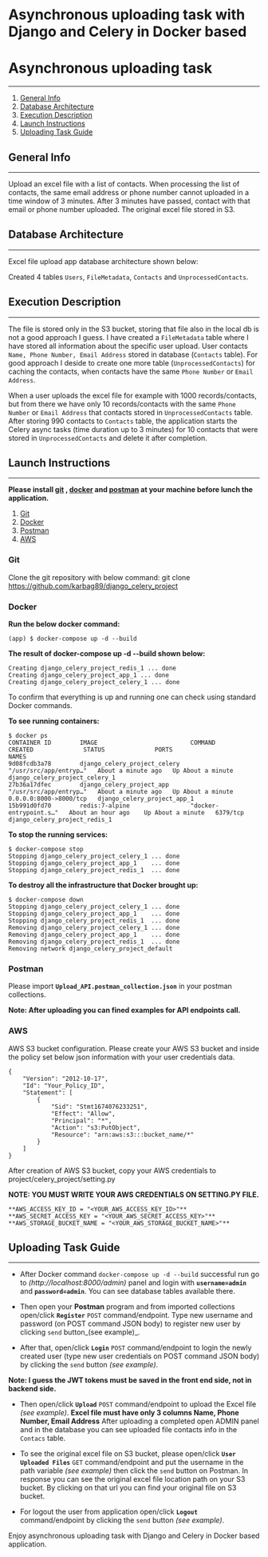 # Asynchronous uploading task with Django and Celery in Docker based

# Asynchronous uploading task
***
1. [General Info](#general-info)
2. [Database Architecture](#database-architecture)
3. [Execution Description](#execution-description)
4. [Launch Instructions](#launch-instructions)
5. [Uploading Task Guide](#uploading_task_guide)

## General Info
***
Upload an excel file with a list of contacts.
When processing the list of contacts, the same email address or phone number cannot
uploaded in a time window of 3 minutes. After 3 minutes have passed, contact with
that email or phone number uploaded.
The original excel file stored in S3.

## Database Architecture
***
Excel file upload app database architecture shown below:

Created 4 tables `Users`, `FileMetadata`, `Contacts` and `UnprocessedContacts`.

## Execution Description
***
The file is stored only in the S3 bucket, storing that file also in the local db is not a good approach I guess.
I have created a `FileMetadata` table where I have stored all information about the specific user upload.
User contacts `Name, Phone Number, Email Address` stored in database (`Contacts` table).
For good approach I deside to create one more table (`UnprocessedContacts`) for caching the contacts, 
when contacts have the same `Phone Number` or `Email Address`.

When a user uploads the excel file for example with 1000 records/contacts, but from there we have only 10 
records/contacts with the same `Phone Number` or `Email Address` that contacts stored in `UnprocessedContacts` table.
After storing 990 contacts to `Contacts` table, the application starts the Celery async tasks 
(time duration up to 3 minutes) for 10 contacts that were stored in `UnprocessedContacts` and delete it after completion.

## Launch Instructions
***

**Please install [git](https://github.com/git-guides/install-git) , [docker](https://docs.docker.com/engine/install/ubuntu/) and [postman](https://www.postman.com/downloads/) at your machine before lunch the application.**

1. [Git](#git)
2. [Docker](#docker)
3. [Postman](#postman)
4. [AWS](#aws)

### Git

Clone the git repository with below command:
git clone https://github.com/karbag89/django_celery_project

### Docker

**Run the below docker command:**

```
(app) $ docker-compose up -d --build
```

**The result of docker-compose up -d --build shown below:**

```
Creating django_celery_project_redis_1 ... done
Creating django_celery_project_app_1 ... done
Creating django_celery_project_celery_1 ... done
```
To confirm that everything is up and running one can check using standard
Docker commands.

**To see running containers:**

```
$ docker ps
CONTAINER ID        IMAGE                          COMMAND                  CREATED              STATUS              PORTS                    NAMES
9d08fcdb3a78        django_celery_project_celery   "/usr/src/app/entryp…"   About a minute ago   Up About a minute                            django_celery_project_celery_1
27b36a17dfec        django_celery_project_app      "/usr/src/app/entryp…"   About a minute ago   Up About a minute   0.0.0.0:8000->8000/tcp   django_celery_project_app_1
15b991d0fd70        redis:7-alpine                 "docker-entrypoint.s…"   About an hour ago    Up About a minute   6379/tcp                 django_celery_project_redis_1

```

**To stop the running services:**

```
$ docker-compose stop
Stopping django_celery_project_celery_1 ... done
Stopping django_celery_project_app_1    ... done
Stopping django_celery_project_redis_1  ... done
```

**To destroy all the infrastructure that Docker brought up:**

```
$ docker-compose down
Stopping django_celery_project_celery_1 ... done
Stopping django_celery_project_app_1    ... done
Stopping django_celery_project_redis_1  ... done
Removing django_celery_project_celery_1 ... done
Removing django_celery_project_app_1    ... done
Removing django_celery_project_redis_1  ... done
Removing network django_celery_project_default
```

### Postman

Please import **`Upload_API.postman_collection.json`** in your postman collections.

**Note: After uploading you can fined examples for API endpoints call.**

### AWS

AWS S3 bucket configuration.
Please create your AWS S3 bucket and inside the policy set below json information with your user credentials data.
```
{
    "Version": "2012-10-17",
    "Id": "Your_Policy_ID",
    "Statement": [
        {
            "Sid": "Stmt1674076233251",
            "Effect": "Allow",
            "Principal": "*",
            "Action": "s3:PutObject",
            "Resource": "arn:aws:s3:::bucket_name/*"
        }
    ]
}
```

After creation of AWS S3 bucket, copy your AWS credentials to project/celery_project/setting.py

**NOTE: YOU MUST WRITE YOUR AWS CREDENTIALS ON SETTING.PY FILE.**

```
**AWS_ACCESS_KEY_ID = "<YOUR_AWS_ACCESS_KEY_ID>"**
**AWS_SECRET_ACCESS_KEY = "<YOUR_AWS_SECRET_ACCESS_KEY>"**
**AWS_STORAGE_BUCKET_NAME = "<YOUR_AWS_STORAGE_BUCKET_NAME>"**
```

## Uploading Task Guide
***
* After Docker command `docker-compose up -d --build` successful run 
go to _(http://localhost:8000/admin)_ panel and login with **`username=admin`** and **`password=admin`**.
You can see database tables available there.

* Then open your **Postman** program and from imported collections open/click **`Register`** `POST` command/endpoint.
Type new username and password (on POST command JSON body) to register new user by clicking `send` button_(see example)_. 

* After that, open/click **`Login`** `POST` command/endpoint to login the newly created user
(type new user credentials on POST command JSON body) by clicking the `send` button _(see example)_.

**Note: I guess the JWT tokens must be saved in the front end side, not in backend side.**

* Then open/click **`Upload`** `POST` command/endpoint to upload the Excel file _(see example)_.
**Excel file must have only 3 columns Name, Phone Number, Email Address**
After uploading a completed open ADMIN panel and in the database you can see uploaded file 
contacts info in the `Contacs` table.

* To see the original excel file on S3 bucket, please open/click **`User Uploaded Files`** `GET` command/endpoint 
and put the username in the path variable _(see example)_ then click the `send` button on Postman.
In response you can see the original excel file location path on your S3 bucket.
By clicking on that url you can find your original file on S3 bucket.

* For logout the user from application open/click **`Logout`** command/endpoint by clicking the 
`send` button _(see example)_.

Enjoy asynchronous uploading task with Django and Celery in Docker based application.